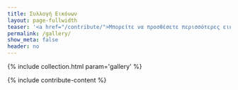```yaml
---
title: Συλλογή Εικόνων
layout: page-fullwidth
teaser: '<a href="/contribute/">Μπορείτε να προσθέσετε περισσότερες εικόνες σύμφωνα με τις οδηγίες στο τέλος της σελίδας</a>'
permalink: /gallery/
show_meta: false
header: no
---
```



{% include collection.html param='gallery' %}

{% include contribute-content %}
